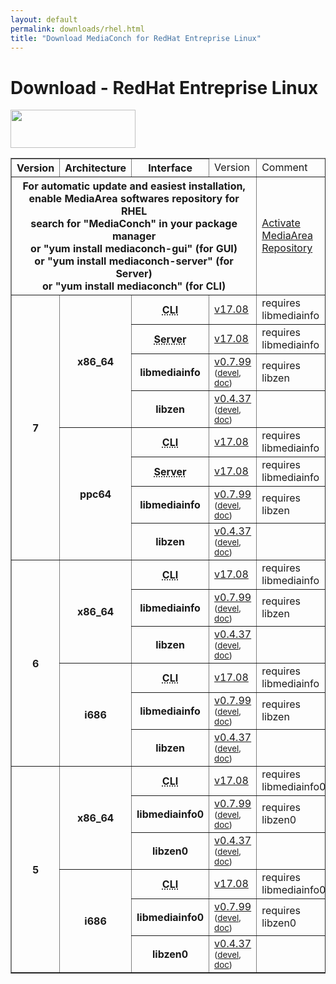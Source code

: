 ```yaml
---
layout: default
permalink: downloads/rhel.html
title: "Download MediaConch for RedHat Entreprise Linux"
---
```


# Download - RedHat Entreprise Linux

<img src="/MediaConch/images/RedHat.png" width="200" height="61"><br />

<table border="1">
<thead>
<tr class="table-header">
    <th>Version</th>
    <th>Architecture</th>
    <th>Interface</th>
    <td>Version</td>
    <td>Comment</td>
</tr>
</thead>
<tbody>
<tr>
    <th colspan="4">For automatic update and easiest installation, enable MediaArea softwares repository for RHEL<br />search for "MediaConch" in your package manager<br />or "yum install mediaconch-gui" (for GUI)<br /> or "yum install mediaconch-server" (for Server)<br /> or "yum install mediaconch" (for CLI)</th>
    <td><a href='/Repos'>Activate MediaArea Repository</a></td>
</tr>

<tr>
    <th rowspan="8" id="7">7</th>
    <th rowspan="4" id="7.x86_64">x86_64</th>
    <th><abbr title="Command Line Interface">CLI</abbr></th>
    <td><a href="//mediaarea.net/download/binary/mediaconch/17.08/mediaconch-17.08.x86_64.RHEL_7.rpm">v17.08</a></td>
    <td>requires libmediainfo</td>
</tr>
<tr>
    <th><abbr title="Server">Server</abbr></th>
    <td><a href="//mediaarea.net/download/binary/mediaconch-server/17.08/mediaconch-server-17.08.x86_64.RHEL_7.rpm">v17.08</a></td>
    <td>requires libmediainfo</td>
</tr>
<tr>
    <th>libmediainfo</th>
    <td><a href="//mediaarea.net/download/binary/libmediainfo0/0.7.99/libmediainfo-0.7.99.x86_64.RHEL_7.rpm">v0.7.99</a> <small>(<a href="//mediaarea.net/download/binary/libmediainfo0/0.7.99/libmediainfo-devel-0.7.99.x86_64.RHEL_7.rpm">devel</a>, <a href="//mediaarea.net/download/binary/libmediainfo0/0.7.99/libmediainfo-doc-0.7.99.x86_64.RHEL_7.rpm">doc</a>)</small></td>
    <td>requires libzen</td>
</tr>
<tr>
    <th>libzen</th>
    <td><a href="//mediaarea.net/download/binary/libzen0/0.4.37/libzen-0.4.37.x86_64.RHEL_7.rpm">v0.4.37</a> <small>(<a href="//mediaarea.net/download/binary/libzen0/0.4.37/libzen-devel-0.4.37.x86_64.RHEL_7.rpm">devel</a>, <a href="//mediaarea.net/download/binary/libzen0/0.4.37/libzen-doc-0.4.37.x86_64.RHEL_7.rpm">doc</a>)</small></td>
    <td>&nbsp;</td>
</tr>
<tr>
    <th rowspan="4" id="7.ppc64">ppc64</th>
    <th><abbr title="Command Line Interface">CLI</abbr></th>
    <td><a href="//mediaarea.net/download/binary/mediaconch/17.08/mediaconch-17.08.ppc64.RHEL_7.rpm">v17.08</a></td>
    <td>requires libmediainfo</td>
</tr>
<tr>
    <th><abbr title="Server">Server</abbr></th>
    <td><a href="//mediaarea.net/download/binary/mediaconch-server/17.08/mediaconch-server-17.08.ppc64.RHEL_7.rpm">v17.08</a></td>
    <td>requires libmediainfo</td>
</tr>
<tr>
    <th>libmediainfo</th>
    <td><a href="//mediaarea.net/download/binary/libmediainfo0/0.7.99/libmediainfo-0.7.99.ppc64.RHEL_7.rpm">v0.7.99</a> <small>(<a href="//mediaarea.net/download/binary/libmediainfo0/0.7.99/libmediainfo-devel-0.7.99.ppc64.RHEL_7.rpm">devel</a>, <a href="//mediaarea.net/download/binary/libmediainfo0/0.7.99/libmediainfo-doc-0.7.99.ppc64.RHEL_7.rpm">doc</a>)</small></td>
    <td>requires libzen</td>
</tr>
<tr>
    <th>libzen</th>
    <td><a href="//mediaarea.net/download/binary/libzen0/0.4.37/libzen-0.4.37.ppc64.RHEL_7.rpm">v0.4.37</a> <small>(<a href="//mediaarea.net/download/binary/libzen0/0.4.37/libzen-devel-0.4.37.ppc64.RHEL_7.rpm">devel</a>, <a href="//mediaarea.net/download/binary/libzen0/0.4.37/libzen-doc-0.4.37.ppc64.RHEL_7.rpm">doc</a>)</small></td>
    <td>&nbsp;</td>
</tr>
<tr>
    <th rowspan="6" id="6">6</th>
    <th rowspan="3" id="6.x86_64">x86_64</th>
    <th><abbr title="Command Line Interface">CLI</abbr></th>
    <td><a href="//mediaarea.net/download/binary/mediaconch/17.08/mediaconch-17.08.x86_64.RHEL_6.rpm">v17.08</a></td>
    <td>requires libmediainfo</td>
</tr>
<tr>
    <th>libmediainfo</th>
    <td><a href="//mediaarea.net/download/binary/libmediainfo0/0.7.99/libmediainfo-0.7.99.x86_64.RHEL_6.rpm">v0.7.99</a> <small>(<a href="//mediaarea.net/download/binary/libmediainfo0/0.7.99/libmediainfo-devel-0.7.99.x86_64.RHEL_6.rpm">devel</a>, <a href="//mediaarea.net/download/binary/libmediainfo0/0.7.99/libmediainfo-doc-0.7.99.x86_64.RHEL_6.rpm">doc</a>)</small></td>
    <td>requires libzen</td>
</tr>
<tr>
    <th>libzen</th>
    <td><a href="//mediaarea.net/download/binary/libzen0/0.4.37/libzen-0.4.37.x86_64.RHEL_6.rpm">v0.4.37</a> <small>(<a href="//mediaarea.net/download/binary/libzen0/0.4.37/libzen-devel-0.4.37.x86_64.RHEL_6.rpm">devel</a>, <a href="//mediaarea.net/download/binary/libzen0/0.4.37/libzen-doc-0.4.37.x86_64.RHEL_6.rpm">doc</a>)</small></td>
    <td>&nbsp;</td>
</tr>
<tr>
    <th rowspan="3" id="6.i686">i686</th>
    <th><abbr title="Command Line Interface">CLI</abbr></th>
    <td><a href="//mediaarea.net/download/binary/mediaconch/17.08/mediaconch-17.08.i686.RHEL_6.rpm">v17.08</a></td>
    <td>requires libmediainfo</td>
</tr>
<tr>
    <th>libmediainfo</th>
    <td><a href="//mediaarea.net/download/binary/libmediainfo0/0.7.99/libmediainfo-0.7.99.i686.RHEL_6.rpm">v0.7.99</a> <small>(<a href="//mediaarea.net/download/binary/libmediainfo0/0.7.99/libmediainfo-devel-0.7.99.i686.RHEL_6.rpm">devel</a>, <a href="//mediaarea.net/download/binary/libmediainfo0/0.7.99/libmediainfo-doc-0.7.99.i686.RHEL_6.rpm">doc</a>)</small></td>
    <td>requires libzen</td>
</tr>
<tr>
    <th>libzen</th>
    <td><a href="//mediaarea.net/download/binary/libzen0/0.4.37/libzen-0.4.37.i686.RHEL_6.rpm">v0.4.37</a> <small>(<a href="//mediaarea.net/download/binary/libzen0/0.4.37/libzen-devel-0.4.37.i686.RHEL_6.rpm">devel</a>, <a href="//mediaarea.net/download/binary/libzen0/0.4.37/libzen-doc-0.4.37.i686.RHEL_6.rpm">doc</a>)</small></td>
    <td>&nbsp;</td>
</tr>
<tr>
    <th rowspan="6" id="5">5</th>
    <th rowspan="3" id="5.x86_64">x86_64</th>
    <th><abbr title="Command Line Interface">CLI</abbr></th>
    <td><a href="//mediaarea.net/download/binary/mediaconch/17.08/mediaconch-17.08.x86_64.RHEL_5.rpm">v17.08</a></td>
    <td>requires libmediainfo0</td>
</tr>
<tr>
    <th>libmediainfo0</th>
    <td><a href="//mediaarea.net/download/binary/libmediainfo0/0.7.99/libmediainfo0-0.7.99.x86_64.RHEL_5.rpm">v0.7.99</a> <small>(<a href="//mediaarea.net/download/binary/libmediainfo0/0.7.99/libmediainfo-devel-0.7.99.x86_64.RHEL_5.rpm">devel</a>, <a href="//mediaarea.net/download/binary/libmediainfo0/0.7.99/libmediainfo-doc-0.7.99.x86_64.RHEL_5.rpm">doc</a>)</small></td>
    <td>requires libzen0</td>
</tr>
<tr>
    <th>libzen0</th>
    <td><a href="//mediaarea.net/download/binary/libzen0/0.4.37/libzen0-0.4.37.x86_64.RHEL_5.rpm">v0.4.37</a> <small>(<a href="//mediaarea.net/download/binary/libzen0/0.4.37/libzen-devel-0.4.37.x86_64.RHEL_5.rpm">devel</a>, <a href="//mediaarea.net/download/binary/libzen0/0.4.37/libzen-doc-0.4.37.x86_64.RHEL_5.rpm">doc</a>)</small></td>
    <td>&nbsp;</td>
</tr>
<tr>
    <th rowspan="3" id="5.i686">i686</th>
    <th><abbr title="Command Line Interface">CLI</abbr></th>
    <td><a href="//mediaarea.net/download/binary/mediaconch/17.08/mediaconch-17.08.i686.RHEL_5.rpm">v17.08</a></td>
    <td>requires libmediainfo0</td>
</tr>
<tr>
    <th>libmediainfo0</th>
    <td><a href="//mediaarea.net/download/binary/libmediainfo0/0.7.99/libmediainfo0-0.7.99.i686.RHEL_5.rpm">v0.7.99</a> <small>(<a href="//mediaarea.net/download/binary/libmediainfo0/0.7.99/libmediainfo-devel-0.7.99.i686.RHEL_5.rpm">devel</a>, <a href="//mediaarea.net/download/binary/libmediainfo0/0.7.99/libmediainfo-doc-0.7.99.i686.RHEL_5.rpm">doc</a>)</small></td>
    <td>requires libzen0</td>
</tr>
<tr>
    <th>libzen0</th>
    <td><a href="//mediaarea.net/download/binary/libzen0/0.4.37/libzen0-0.4.37.i686.RHEL_5.rpm">v0.4.37</a> <small>(<a href="//mediaarea.net/download/binary/libzen0/0.4.37/libzen-devel-0.4.37.i686.RHEL_5.rpm">devel</a>, <a href="//mediaarea.net/download/binary/libzen0/0.4.37/libzen-doc-0.4.37.i686.RHEL_5.rpm">doc</a>)</small></td>
    <td>&nbsp;</td>
</tr>
</tbody>
</table>
